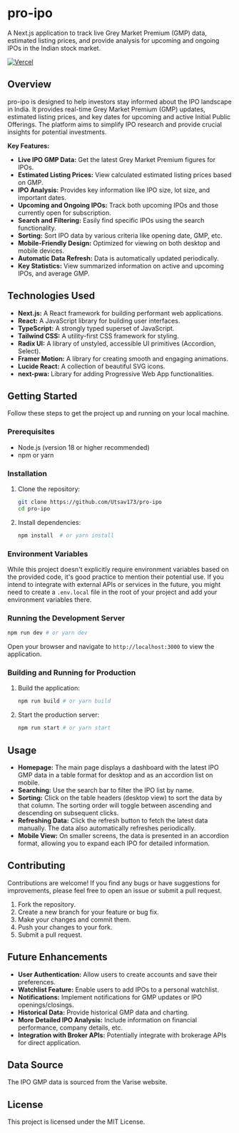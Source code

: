 # pro-ipo

A Next.js application to track live Grey Market Premium (GMP) data, estimated listing prices, and provide analysis for upcoming and ongoing IPOs in the Indian stock market.

[![Vercel](https://vercelbadge.vercel.app/api/other/pro-ipo)](https://vercel.com/new/clone?repository-url=https%3A%2F%2Fgithub.com%2FUtsav173%2Fpro-ipo)

## Overview

pro-ipo is designed to help investors stay informed about the IPO landscape in India. It provides real-time Grey Market Premium (GMP) updates, estimated listing prices, and key dates for upcoming and active Initial Public Offerings. The platform aims to simplify IPO research and provide crucial insights for potential investments.

**Key Features:**

*   **Live IPO GMP Data:** Get the latest Grey Market Premium figures for IPOs.
*   **Estimated Listing Prices:** View calculated estimated listing prices based on GMP.
*   **IPO Analysis:**  Provides key information like IPO size, lot size, and important dates.
*   **Upcoming and Ongoing IPOs:** Track both upcoming IPOs and those currently open for subscription.
*   **Search and Filtering:** Easily find specific IPOs using the search functionality.
*   **Sorting:** Sort IPO data by various criteria like opening date, GMP, etc.
*   **Mobile-Friendly Design:**  Optimized for viewing on both desktop and mobile devices.
*   **Automatic Data Refresh:**  Data is automatically updated periodically.
*   **Key Statistics:** View summarized information on active and upcoming IPOs, and average GMP.

## Technologies Used

*   **Next.js:**  A React framework for building performant web applications.
*   **React:** A JavaScript library for building user interfaces.
*   **TypeScript:**  A strongly typed superset of JavaScript.
*   **Tailwind CSS:** A utility-first CSS framework for styling.
*   **Radix UI:** A library of unstyled, accessible UI primitives (Accordion, Select).
*   **Framer Motion:** A library for creating smooth and engaging animations.
*   **Lucide React:** A collection of beautiful SVG icons.
*   **next-pwa:**  Library for adding Progressive Web App functionalities.

## Getting Started

Follow these steps to get the project up and running on your local machine.

### Prerequisites

*   Node.js (version 18 or higher recommended)
*   npm or yarn

### Installation

1. Clone the repository:
    ```bash
    git clone https://github.com/Utsav173/pro-ipo
    cd pro-ipo
    ```

2. Install dependencies:
    ```bash
    npm install  # or yarn install
    ```

### Environment Variables

While this project doesn't explicitly require environment variables based on the provided code, it's good practice to mention their potential use. If you intend to integrate with external APIs or services in the future, you might need to create a `.env.local` file in the root of your project and add your environment variables there.

### Running the Development Server

```bash
npm run dev # or yarn dev
```

Open your browser and navigate to `http://localhost:3000` to view the application.

### Building and Running for Production

1. Build the application:
    ```bash
    npm run build # or yarn build
    ```

2. Start the production server:
    ```bash
    npm run start # or yarn start
    ```

## Usage

*   **Homepage:**  The main page displays a dashboard with the latest IPO GMP data in a table format for desktop and as an accordion list on mobile.
*   **Searching:** Use the search bar to filter the IPO list by name.
*   **Sorting:** Click on the table headers (desktop view) to sort the data by that column. The sorting order will toggle between ascending and descending on subsequent clicks.
*   **Refreshing Data:** Click the refresh button to fetch the latest data manually. The data also automatically refreshes periodically.
*   **Mobile View:** On smaller screens, the data is presented in an accordion format, allowing you to expand each IPO for detailed information.

## Contributing

Contributions are welcome! If you find any bugs or have suggestions for improvements, please feel free to open an issue or submit a pull request.

1. Fork the repository.
2. Create a new branch for your feature or bug fix.
3. Make your changes and commit them.
4. Push your changes to your fork.
5. Submit a pull request.

## Future Enhancements

*   **User Authentication:**  Allow users to create accounts and save their preferences.
*   **Watchlist Feature:**  Enable users to add IPOs to a personal watchlist.
*   **Notifications:** Implement notifications for GMP updates or IPO openings/closings.
*   **Historical Data:**  Provide historical GMP data and charting.
*   **More Detailed IPO Analysis:** Include information on financial performance, company details, etc.
*   **Integration with Broker APIs:** Potentially integrate with brokerage APIs for direct application.

## Data Source

The IPO GMP data is sourced from the Varise website.

## License

This project is licensed under the MIT License.
